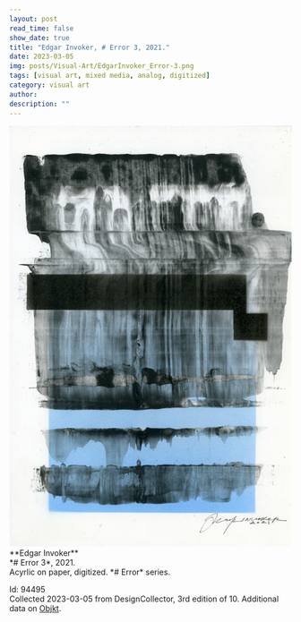```yaml
---
layout: post
read_time: false
show_date: true
title: "Edgar Invoker, # Error 3, 2021."
date: 2023-03-05
img: posts/Visual-Art/EdgarInvoker_Error-3.png
tags: [visual art, mixed media, analog, digitized]
category: visual art
author: 
description: ""
---
```


<img src='./assets/img/posts/Visual-Art/EdgarInvoker_Error-3.png'>

<br>
**Edgar Invoker**
<br>*# Error 3*, 2021.
<br>Acyrlic on paper, digitized. *# Error* series.

 <div class="page-separator"></div>

Id: 94495
<br>Collected 2023-03-05 from DesignCollector, 3rd edition of 10. Additional data on [Objkt](https://objkt.com/tokens/hicetnunc/94495).
